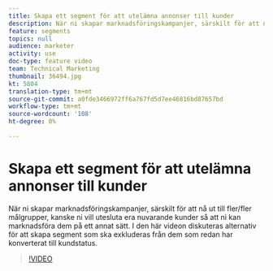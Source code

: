```yaml
---
title: Skapa ett segment för att utelämna annonser till kunder
description: När ni skapar marknadsföringskampanjer, särskilt för att nå ut till fler/fler målgrupper, kanske ni vill utesluta era nuvarande kunder så att ni kan marknadsföra dem på ett annat sätt. I den här videon diskuteras alternativ för att skapa segment som ska exkluderas från dem som redan har konverterat till kundstatus.
feature: segments
topics: null
audience: marketer
activity: use
doc-type: feature video
team: Technical Marketing
thumbnail: 36494.jpg
kt: 5804
translation-type: tm+mt
source-git-commit: a0fde3466972ff6a767fd5d7ee46816bd87657bd
workflow-type: tm+mt
source-wordcount: '108'
ht-degree: 0%

---
```



# Skapa ett segment för att utelämna annonser till kunder

När ni skapar marknadsföringskampanjer, särskilt för att nå ut till fler/fler målgrupper, kanske ni vill utesluta era nuvarande kunder så att ni kan marknadsföra dem på ett annat sätt. I den här videon diskuteras alternativ för att skapa segment som ska exkluderas från dem som redan har konverterat till kundstatus.

>[!VIDEO](https://video.tv.adobe.com/v/36494/?quality=12&learn=on)

